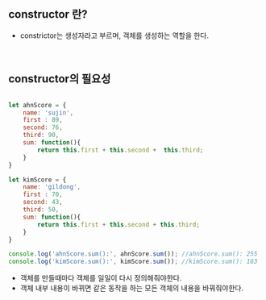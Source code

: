 ## constructor 란? 
- constrictor는 생성자라고 부르며, 객체를 생성하는 역할을 한다.

<br>

## constructor의 필요성
```javascript

let ahnScore = {
    name: 'sujin',
    first : 89, 
    second: 76,
    third: 90,
    sum: function(){
        return this.first + this.second +  this.third; 
    }
}

let kimScore = {
    name: 'gildong',
    first : 70, 
    second: 43,
    third: 50,
    sum: function(){
        return this.first + this.second + this.third; 
    }
}

console.log('ahnScore.sum():', ahnScore.sum()); //ahnScore.sum(): 255
console.log('kimScore.sum():', kimScore.sum()); //kimScore.sum(): 163

```
- 객체를 만들때마다 객체를 일일이 다시 정의해줘야한다. 
- 객체 내부 내용이 바뀌면 같은 동작을 하는 모든 객체의 내용을 바꿔줘야한다. 
